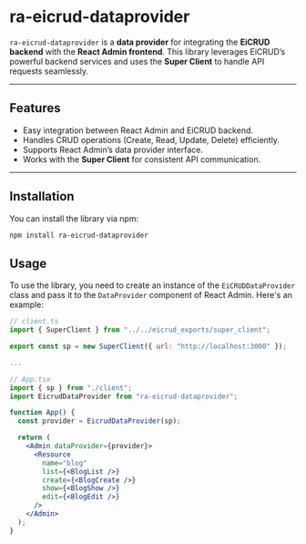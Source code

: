 # ra-eicrud-dataprovider

`ra-eicrud-dataprovider` is a **data provider** for integrating the **EiCRUD backend** with the **React Admin frontend**. This library leverages EiCRUD’s powerful backend services and uses the **Super Client** to handle API requests seamlessly.

---

## Features

- Easy integration between React Admin and EiCRUD backend.
- Handles CRUD operations (Create, Read, Update, Delete) efficiently.
- Supports React Admin’s data provider interface.
- Works with the **Super Client** for consistent API communication.

---

## Installation

You can install the library via npm:

```bash
npm install ra-eicrud-dataprovider
```

## Usage

To use the library, you need to create an instance of the `EiCRUDDataProvider` class and pass it to the `DataProvider` component of React Admin. Here's an example:

```jsx
// client.ts
import { SuperClient } from "../../eicrud_exports/super_client";

export const sp = new SuperClient({ url: "http://localhost:3000" });

...

// App.tsx
import { sp } from "./client";
import EicrudDataProvider from "ra-eicrud-dataprovider";

function App() {
  const provider = EicrudDataProvider(sp);

  return (
    <Admin dataProvider={provider}>
      <Resource
        name="blog"
        list={<BlogList />}
        create={<BlogCreate />}
        show={<BlogShow />}
        edit={<BlogEdit />}
      />
    </Admin>
  );
}
```
